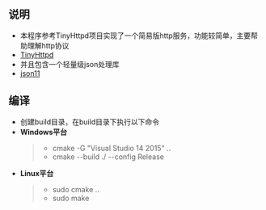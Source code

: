## 说明
- 本程序参考TinyHttpd项目实现了一个简易版http服务，功能较简单，主要帮助理解http协议
- [TinyHttpd](https://github.com/EZLippi/Tinyhttpd)
- 并且包含一个轻量级json处理库
- [json11](https://github.com/dropbox/json11)

## 编译
- 创建build目录，在build目录下执行以下命令
- **Windows平台**
	>- cmake -G "Visual Studio 14 2015" ..
	>- cmake --build ./ --config Release
- **Linux平台**
	>- sudo cmake ..
	>- sudo make